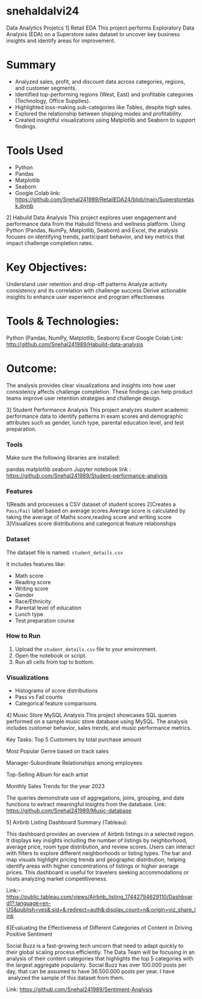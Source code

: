 # snehaldalvi24
Data Analytics Projetcs
1] Retail EDA
This project performs Exploratory Data Analysis (EDA) on a Superstore sales dataset to uncover key business insights and identify areas for improvement.
# Summary
- Analyzed sales, profit, and discount data across categories, regions, and customer segments.
- Identified top-performing regions (West, East) and profitable categories (Technology, Office Supplies).
- Highlighted loss-making sub-categories like Tables, despite high sales.
- Explored the relationship between shipping modes and profitability.
- Created insightful visualizations using Matplotlib and Seaborn to support findings.
# Tools Used
- Python
- Pandas
- Matplotlib
- Seaborn
- Google Colab link:
https://github.com/Snehal241989/RetailEDA24/blob/main/Superstoretask.ipynb

2]  Habuild Data Analysis
This project explores user engagement and performance data from the Habuild fitness and wellness platform. Using Python (Pandas, NumPy, Matplotlib, Seaborn) and Excel, the analysis focuses on identifying trends, participant behavior, and key metrics that impact challenge completion rates.
# Key Objectives:
Understand user retention and drop-off patterns
Analyze activity consistency and its correlation with challenge success
Derive actionable insights to enhance user experience and program effectiveness

# Tools & Technologies:
Python (Pandas, NumPy, Matplotlib, Seaborn)
Excel
Google Colab Link:
http://github.com/Snehal241989/Habuild-data-analysis
# Outcome:
The analysis provides clear visualizations and insights into how user consistency affects challenge completion. These findings can help product teams improve user retention strategies and challenge design.

3] Student Performance Analysis
This project analyzes student academic performance data to identify patterns in exam scores and demographic attributes such as gender, lunch type, parental education level, and test preparation.

###   Tools

Make sure the following libraries are installed:

pandas
matplotlib
seaborn
Jupyter notebook link :
https://github.com/Snehal241989/Student-performance-analysis

###  Features

1]Reads and processes a CSV dataset of student scores
2]Creates a `Pass/Fail` label based on average scores.Average score is calculated by taking the average of Maths score,reading score and writing score
3]Visualizes score distributions and categorical feature relationships
### Dataset

The dataset file is named: `student_details.csv`

It includes features like:
- Math score
- Reading score
- Writing score
- Gender
- Race/Ethnicity
- Parental level of education
- Lunch type
- Test preparation course

### How to Run

1. Upload the `student_details.csv` file to your environment.
2. Open the notebook or script.
3. Run all cells from top to bottom.

### Visualizations

- Histograms of score distributions
- Pass vs Fail counts
- Categorical feature comparisons

4] Music Store MySQL Analysis
This project showcases SQL queries performed on a sample music store database using MySQL. The analysis includes customer behavior, sales trends, and music performance metrics.

 Key Tasks:
Top 5 Customers by total purchase amount

Most Popular Genre based on track sales

Manager-Subordinate Relationships among employees

Top-Selling Album for each artist

Monthly Sales Trends for the year 2023

The queries demonstrate use of aggregations, joins, grouping, and date functions to extract meaningful insights from the database.
Link: https://github.com/Snehal241989/Music-database

5] Airbnb Listing Dashboard Summary (Tableau):

This dashboard provides an overview of Airbnb listings in a selected region. It displays key insights including the number of listings by neighborhood, average price, room type distribution, and review scores. Users can interact with filters to explore different neighborhoods or listing types. The bar and map visuals highlight pricing trends and geographic distribution, helping identify areas with higher concentrations of listings or higher average prices. This dashboard is useful for travelers seeking accommodations or hosts analyzing market competitiveness.

Link:-https://public.tableau.com/views/Airbnb_listing_17442794629110/Dashboard1?:language=en-US&publish=yes&:sid=&:redirect=auth&:display_count=n&:origin=viz_share_link 

6]Evaluating the Effectiveness of Different Categories of Content in Driving Positive Sentiment

Social Buzz is a fast-growing tech unicorn that need to adapt quickly to their global scaling process efficiently. 
The Data Team will be focusing in an analysis of their content categories that highlights the top 5 categories with the largest aggregate popularity.
Social Buzz has over 100.000 posts per day, that can be assumed to have 36.500.000 posts per year. I have  analyzed the sample of this dataset from them.
 
Link:
https://github.com/Snehal241989/Sentiment-Analysis





